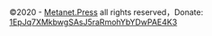 <footer class="page-footer"><span class="copyright">©2020 - <a href="https://metanet.press/">Metanet.Press</a> all rights reserved，</span><span class="footer-modification pull-right">Donate: <a href="bitcoin:1EpJq7XMkbwgSAsJ5raRmohYbYDwPAE4K3">1EpJq7XMkbwgSAsJ5raRmohYbYDwPAE4K3</a><span></footer>

<script async src='https://www.moneybutton.com/moneybutton.js'></script> <div class='money-button' data-to='metanetpress@moneybutton.com' data-amount='0.005' data-currency='BSV' data-editable="false"></div>
